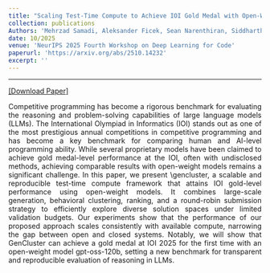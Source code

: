 ```yaml
---
title: "Scaling Test-Time Compute to Achieve IOI Gold Medal with Open-Weight Models"
collection: publications
Authors: 'Mehrzad Samadi, Aleksander Ficek, Sean Narenthiran, Siddhartha Jain, <b>Wasi Uddin Ahmad</b>, Somshubra Majumdar, Vahid Noroozi, and Boris Ginsburg.'
date: 10/2025
venue: 'NeurIPS 2025 Fourth Workshop on Deep Learning for Code'
paperurl: 'https://arxiv.org/abs/2510.14232'
excerpt: ''
---
```

---
<a href='https://arxiv.org/pdf/2510.14232' target="_blank">[Download Paper]</a>
<p align="justify">
Competitive programming has become a rigorous benchmark for evaluating the reasoning and problem-solving capabilities of large language models (LLMs). 
  The International Olympiad in Informatics (IOI) stands out as one of the most prestigious annual competitions in competitive programming and has 
  become a key benchmark for comparing human and AI-level programming ability. While several proprietary models have been claimed to achieve gold 
  medal-level performance at the IOI, often with undisclosed methods, achieving comparable results with open-weight models remains a significant 
  challenge. In this paper, we present \gencluster, a scalable and reproducible test-time compute framework that attains IOI gold-level performance 
  using open-weight models. It combines large-scale generation, behavioral clustering, ranking, and a round-robin submission strategy to efficiently 
  explore diverse solution spaces under limited validation budgets. Our experiments show that the performance of our proposed approach scales 
  consistently with available compute, narrowing the gap between open and closed systems. Notably, we will show that GenCluster can achieve a gold 
  medal at IOI 2025 for the first time with an open-weight model gpt-oss-120b, setting a new benchmark for transparent and reproducible evaluation of 
  reasoning in LLMs.
</p>
